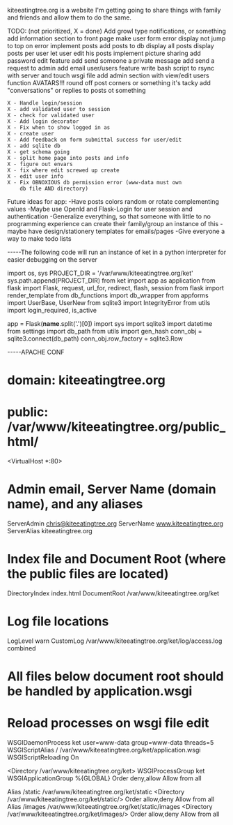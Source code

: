 kiteeatingtree.org is a website I'm getting going to share
things with family and friends and allow them to do the same.

TODO: (not prioritized, X = done)
    Add growl type notifications, or something
    add information section to front page
    make user form error display not jump to top on error
    implement posts
    add posts to db
    display all posts
    display posts per user
    let user edit his posts
    implement picture sharing
    add password edit feature
    add send someone a private message
    add send a request to admin
    add email user/users feature
    write bash script to rsync with server and touch wsgi file
    add admin section with view/edit users function
    AVATARS!!!
    round off post corners or something it's tacky
    add "conversations" or replies to posts ot something

    X - Handle login/session
    X - add validated user to session
    X - check for validated user
    X - Add login decorator
    X - Fix when to show logged in as
    X - create user
    X - Add feedback on form submittal success for user/edit
    X - add sqlite db
    X - get schema going
    X - split home page into posts and info
    X - figure out envars
    X - fix where edit screwed up create
    X - edit user info
    X - Fix OBNOXIOUS db permission error (www-data must own
        db file AND directory)


Future ideas for app:
    -Have posts colors random or rotate complementing values
    -Maybe use OpenId and Flask-Login for user session and authentication
    -Generalize everything, so that someone with little to no programming
        experience can create their family/group an instance of this
    -maybe have design/stationery templates for emails/pages
    -Give everyone a way to make todo lists

-----The following code will run an instance of ket in a python interpreter
     for easier debugging on the server

import os, sys
PROJECT_DIR = '/var/www/kiteeatingtree.org/ket'
sys.path.append(PROJECT_DIR)
from ket import app as application
from flask import Flask, request, url_for, redirect, flash, session
from flask import render_template
from db_functions import db_wrapper
from appforms import UserBase, UserNew
from sqlite3 import IntegrityError
from utils import login_required, is_active

app = Flask(__name__.split('.')[0])
import sys
import sqlite3
import datetime
from settings import db_path
from utils import gen_hash
conn_obj = sqlite3.connect(db_path)
conn_obj.row_factory = sqlite3.Row

-----APACHE CONF
# domain: kiteeatingtree.org
# public: /var/www/kiteeatingtree.org/public_html/

<VirtualHost *:80>
  # Admin email, Server Name (domain name), and any aliases
  ServerAdmin chris@kiteeatingtree.org
  ServerName  www.kiteeatingtree.org
  ServerAlias kiteeatingtree.org

  # Index file and Document Root (where the public files are located)
  DirectoryIndex index.html
  DocumentRoot /var/www/kiteeatingtree.org/ket
  # Log file locations
  LogLevel warn
  CustomLog /var/www/kiteeatingtree.org/ket/log/access.log combined

  # All files below document root should be handled by application.wsgi
  # Reload processes on wsgi file edit
  WSGIDaemonProcess ket user=www-data group=www-data threads=5
  WSGIScriptAlias / /var/www/kiteeatingtree.org/ket/application.wsgi
  WSGIScriptReloading On

  <Directory /var/www/kiteeatingtree.org/ket>
    WSGIProcessGroup ket
    WSGIApplicationGroup %{GLOBAL}
    Order deny,allow
    Allow from all
  </Directory>

  Alias /static /var/www/kiteeatingtree.org/ket/static
  <Directory /var/www/kiteeatingtree.org/ket/static/>
    Order allow,deny
    Allow from all
  </Directory>
  Alias /images /var/www/kiteeatingtree.org/ket/static/images
  <Directory /var/www/kiteeatingtree.org/ket/images/>
  Order allow,deny
  Allow from all
  </Directory>

</VirtualHost>



